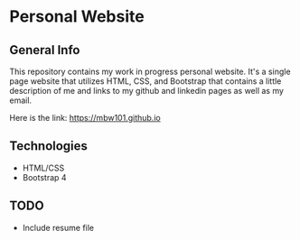 # Personal Website

## General Info
This repository contains my work in progress personal website.
It's a single page website that utilizes HTML, CSS, and Bootstrap that contains a little description of me and links to my github and linkedin pages as well as my email.

Here is the link: https://mbw101.github.io

## Technologies 
* HTML/CSS
* Bootstrap 4

## TODO
* Include resume file
